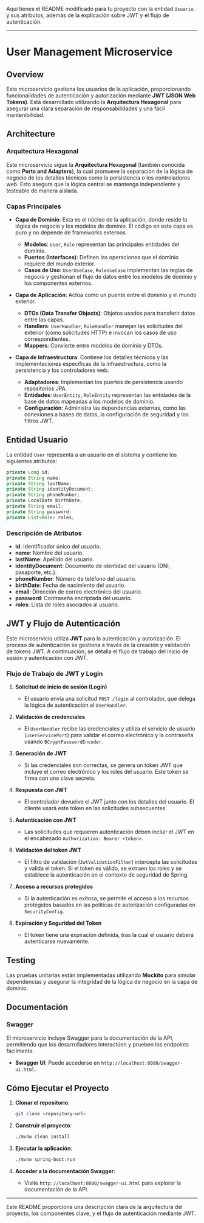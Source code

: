 Aquí tienes el README modificado para tu proyecto con la entidad `Usuario` y sus atributos, además de la explicación sobre JWT y el flujo de autenticación.

---

# User Management Microservice

## Overview

Este microservicio gestiona los usuarios de la aplicación, proporcionando funcionalidades de autenticación y autorización mediante **JWT (JSON Web Tokens)**. Está desarrollado utilizando la **Arquitectura Hexagonal** para asegurar una clara separación de responsabilidades y una fácil mantenibilidad.

## Architecture

### Arquitectura Hexagonal

Este microservicio sigue la **Arquitectura Hexagonal** (también conocida como **Ports and Adapters**), la cual promueve la separación de la lógica de negocio de los detalles técnicos como la persistencia o los controladores web. Esto asegura que la lógica central se mantenga independiente y testeable de manera aislada.

### Capas Principales

- **Capa de Dominio**: Esta es el núcleo de la aplicación, donde reside la lógica de negocio y los modelos de dominio. El código en esta capa es puro y no depende de frameworks externos.
  - **Modelos**: `User`, `Role` representan las principales entidades del dominio.
  - **Puertos (Interfaces)**: Definen las operaciones que el dominio requiere del mundo exterior.
  - **Casos de Uso**: `UserUseCase`, `RoleUseCase` implementan las reglas de negocio y gestionan el flujo de datos entre los modelos de dominio y los componentes externos.

- **Capa de Aplicación**: Actúa como un puente entre el dominio y el mundo exterior.
  - **DTOs (Data Transfer Objects)**: Objetos usados para transferir datos entre las capas.
  - **Handlers**: `UserHandler`, `RoleHandler` manejan las solicitudes del exterior (como solicitudes HTTP) e invocan los casos de uso correspondientes.
  - **Mappers**: Convierte entre modelos de dominio y DTOs.

- **Capa de Infraestructura**: Contiene los detalles técnicos y las implementaciones específicas de la infraestructura, como la persistencia y los controladores web.
  - **Adaptadores**: Implementan los puertos de persistencia usando repositorios JPA.
  - **Entidades**: `UserEntity`, `RoleEntity` representan las entidades de la base de datos mapeadas a los modelos de dominio.
  - **Configuración**: Administra las dependencias externas, como las conexiones a bases de datos, la configuración de seguridad y los filtros JWT.

## Entidad Usuario

La entidad `User` representa a un usuario en el sistema y contiene los siguientes atributos:

```java
private Long id;
private String name;
private String lastName;
private String identityDocument;
private String phoneNumber;
private LocalDate birthDate;
private String email;
private String password;
private List<Role> roles;
```

### Descripción de Atributos

- **id**: Identificador único del usuario.
- **name**: Nombre del usuario.
- **lastName**: Apellido del usuario.
- **identityDocument**: Documento de identidad del usuario (DNI, pasaporte, etc.).
- **phoneNumber**: Número de teléfono del usuario.
- **birthDate**: Fecha de nacimiento del usuario.
- **email**: Dirección de correo electrónico del usuario.
- **password**: Contraseña encriptada del usuario.
- **roles**: Lista de roles asociados al usuario.

## JWT y Flujo de Autenticación

Este microservicio utiliza **JWT** para la autenticación y autorización. El proceso de autenticación se gestiona a través de la creación y validación de tokens JWT. A continuación, se detalla el flujo de trabajo del inicio de sesión y autenticación con JWT.

### Flujo de Trabajo de JWT y Login

1. **Solicitud de inicio de sesión (Login)**
   - El usuario envía una solicitud `POST /login` al controlador, que delega la lógica de autenticación al `UserHandler`.

2. **Validación de credenciales**
   - El `UserHandler` recibe las credenciales y utiliza el servicio de usuario (`userServicePort`) para validar el correo electrónico y la contraseña usando `BCryptPasswordEncoder`.

3. **Generación de JWT**
   - Si las credenciales son correctas, se genera un token JWT que incluye el correo electrónico y los roles del usuario. Este token se firma con una clave secreta.

4. **Respuesta con JWT**
   - El controlador devuelve el JWT junto con los detalles del usuario. El cliente usará este token en las solicitudes subsecuentes.

5. **Autenticación con JWT**
   - Las solicitudes que requieren autenticación deben incluir el JWT en el encabezado `Authorization: Bearer <token>`.

6. **Validación del token JWT**
   - El filtro de validación (`JwtValidationFilter`) intercepta las solicitudes y valida el token. Si el token es válido, se extraen los roles y se establece la autenticación en el contexto de seguridad de Spring.

7. **Acceso a recursos protegidos**
   - Si la autenticación es exitosa, se permite el acceso a los recursos protegidos basados en las políticas de autorización configuradas en `SecurityConfig`.

8. **Expiración y Seguridad del Token**
   - El token tiene una expiración definida, tras la cual el usuario deberá autenticarse nuevamente.

## Testing

Las pruebas unitarias están implementadas utilizando **Mockito** para simular dependencias y asegurar la integridad de la lógica de negocio en la capa de dominio.

## Documentación

### Swagger

El microservicio incluye Swagger para la documentación de la API, permitiendo que los desarrolladores interactúen y prueben los endpoints fácilmente.

- **Swagger UI**: Puede accederse en `http://localhost:8080/swagger-ui.html`.

## Cómo Ejecutar el Proyecto

1. **Clonar el repositorio**:
   ```bash
   git clone <repository-url>
   ```

2. **Construir el proyecto**:
   ```bash
   ./mvnw clean install
   ```

3. **Ejecutar la aplicación**:
   ```bash
   ./mvnw spring-boot:run
   ```

4. **Acceder a la documentación Swagger**:
   - Visite `http://localhost:8080/swagger-ui.html` para explorar la documentación de la API.

---

Este README proporciona una descripción clara de la arquitectura del proyecto, los componentes clave, y el flujo de autenticación mediante JWT.
